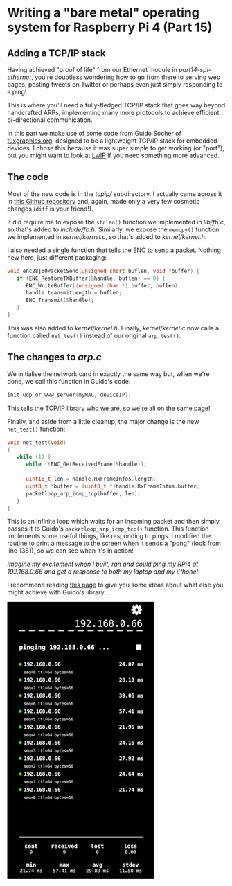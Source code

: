 Writing a "bare metal" operating system for Raspberry Pi 4 (Part 15)
====================================================================

Adding a TCP/IP stack
---------------------
Having achieved "proof of life" from our Ethernet module in _part14-spi-ethernet_, you're doubtless wondering how to go from there to serving web pages, posting tweets on Twitter or perhaps even just simply responding to a ping!

This is where you'll need a fully-fledged TCP/IP stack that goes way beyond handcrafted ARPs, implementing many more protocols to achieve efficient bi-directional communication.

In this part we make use of some code from Guido Socher of [tuxgraphics.org](http://tuxgraphics.org/), designed to be a lightweight TCP/IP stack for embedded devices. I chose this because it was super simple to get working (or "port"), but you might want to look at [LwIP](https://en.wikipedia.org/wiki/LwIP) if you need something more advanced.

The code
--------
Most of the new code is in the _tcpip/_ subdirectory. I actually came across it in [this Github repository](https://github.com/ussserrr/maglev-ti-rtos) and, again, made only a very few cosmetic changes (`diff` is your friend!).

It did require me to expose the `strlen()` function we implemented in _lib/fb.c_, so that's added to _include/fb.h_. Similarly, we expose the `memcpy()` function we implemented in _kernel/kernel.c_, so that's added to _kernel/kernel.h_.

I also needed a single function that tells the ENC to send a packet. Nothing new here, just different packaging:

```c
void enc28j60PacketSend(unsigned short buflen, void *buffer) {
   if (ENC_RestoreTXBuffer(&handle, buflen) == 0) {
      ENC_WriteBuffer((unsigned char *) buffer, buflen);
      handle.transmitLength = buflen;
      ENC_Transmit(&handle);
   }
}
```

This was also added to _kernel/kernel.h_. Finally, _kernel/kernel.c_ now calls a function called `net_test()` instead of our original `arp_test()`.

The changes to _arp.c_
----------------------
We initialise the network card in exactly the same way but, when we're done, we call this function in Guido's code:

```c
init_udp_or_www_server(myMAC, deviceIP);
```

This tells the TCP/IP library who we are, so we're all on the same page!

Finally, and aside from a little cleanup, the major change is the new `net_test()` function:

```c
void net_test(void)
{
   while (1) {
      while (!ENC_GetReceivedFrame(&handle));

      uint16_t len = handle.RxFrameInfos.length;
      uint8_t *buffer = (uint8_t *)handle.RxFrameInfos.buffer;
      packetloop_arp_icmp_tcp(buffer, len);
   }
}
```

This is an infinite loop which waits for an incoming packet and then simply passes it to Guido's `packetloop_arp_icmp_tcp()` function. This function implements some useful things, like responding to pings. I modified the routine to print a message to the screen when it sends a "pong" (look from line 1381), so we can see when it's in action!

_Imagine my excitement when I built, ran and could ping my RPi4 at 192.168.0.66 and get a response to both my laptop and my iPhone!_

I recommend reading [this page](http://tuxgraphics.org/electronics/200905/embedded-tcp-ip-stack.shtml) to give you some ideas about what else you might achieve with Guido's library...

![Pinging from my iPhone](images/15-tcpip-pinging.jpg)
